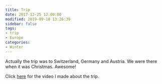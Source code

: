 ```yaml
---
title: Trip
date: 2017-12-25 12:00:00
modified: 2019-09-18 13:26:39
sidebar: false
tags:
- trip
- Europe
categories:
- Winter
---
```


Actually the trip was to Switzerland, Germany and Austria. We were there when it was Christmas. Awesome! 

Click [here](https://www.bilibili.com/video/av17760133) for the video I made about the trip.
